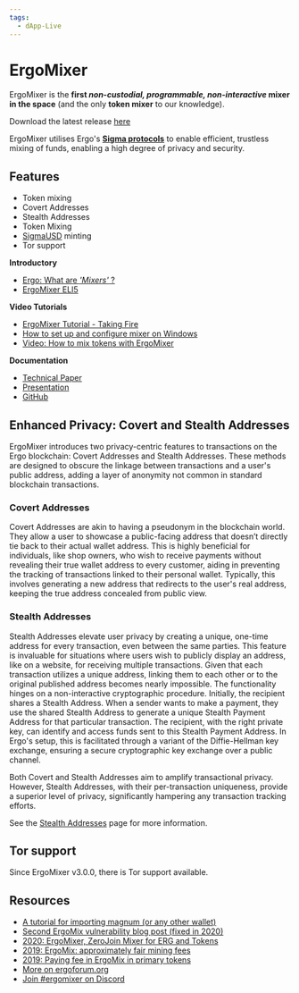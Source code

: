 ```yaml
---
tags:
  - dApp-Live
---
```


# ErgoMixer

ErgoMixer is the **first *non-custodial, programmable, non-interactive* mixer in the space** (and the only **token mixer** to our knowledge). 

Download the latest release [here](https://github.com/ergoMixer/ergoMixBack/releases)

ErgoMixer utilises Ergo's [**Sigma protocols**](sigma.md) to enable efficient, trustless mixing of funds, enabling a high degree of privacy and security.

## Features

- Token mixing
- Covert Addresses
- Stealth Addresses
- Token Mixing
- [SigmaUSD](sigmausd.md) minting
- Tor support
  

**Introductory**

- [Ergo: What are *'Mixers'* ?](https://ergoplatform.org/en/blog/2021-05-19-ergo-what-are-bitcoin-mixers/)
- [ErgoMixer ELI5](https://ergoplatform.org/en/blog/2021-05-12-ergomixer/)

**Video Tutorials**

- [ErgoMixer Tutorial - Taking Fire](https://www.youtube.com/watch?v=Cc3n8CjaGPE)
- [How to set up and configure mixer on Windows](https://www.youtube.com/watch?v=03_2HH82Plw)
- [Video: How to mix tokens with ErgoMixer](https://www.youtube.com/watch?v=T9M6j6xfx4w)

**Documentation**

- [Technical Paper](https://eprint.iacr.org/2020/560.pdf)
- [Presentation](https://ergoplatform.org/docs/CBT_2020_ZeroJoin_Combining_Zerocoin_and_CoinJoin_v3.pdf)
- [GitHub](https://github.com/ergoMixer/)
## Enhanced Privacy: Covert and Stealth Addresses

ErgoMixer introduces two privacy-centric features to transactions on the Ergo blockchain: Covert Addresses and Stealth Addresses. These methods are designed to obscure the linkage between transactions and a user's public address, adding a layer of anonymity not common in standard blockchain transactions.

### Covert Addresses

Covert Addresses are akin to having a pseudonym in the blockchain world. They allow a user to showcase a public-facing address that doesn’t directly tie back to their actual wallet address. This is highly beneficial for individuals, like shop owners, who wish to receive payments without revealing their true wallet address to every customer, aiding in preventing the tracking of transactions linked to their personal wallet. Typically, this involves generating a new address that redirects to the user's real address, keeping the true address concealed from public view.

### Stealth Addresses

Stealth Addresses elevate user privacy by creating a unique, one-time address for every transaction, even between the same parties. This feature is invaluable for situations where users wish to publicly display an address, like on a website, for receiving multiple transactions. Given that each transaction utilizes a unique address, linking them to each other or to the original published address becomes nearly impossible. The functionality hinges on a non-interactive cryptographic procedure. Initially, the recipient shares a Stealth Address. When a sender wants to make a payment, they use the shared Stealth Address to generate a unique Stealth Payment Address for that particular transaction. The recipient, with the right private key, can identify and access funds sent to this Stealth Payment Address. In Ergo's setup, this is facilitated through a variant of the Diffie-Hellman key exchange, ensuring a secure cryptographic key exchange over a public channel.

Both Covert and Stealth Addresses aim to amplify transactional privacy. However, Stealth Addresses, with their per-transaction uniqueness, provide a superior level of privacy, significantly hampering any transaction tracking efforts.

See the [Stealth Addresses](stealth-address.md) page for more information.


## Tor support

Since ErgoMixer v3.0.0, there is Tor support available.


## Resources

- [A tutorial for importing magnum (or any other wallet)](https://www.ergoforum.org/t/magnum-wallet-closing-in-20-days/468/6)
- [Second ErgoMix vulnerability blog post (fixed in 2020)](https://blog.plutomonkey.com/2020/09/another-ergomix-vulnerability/) 
- [2020: ErgoMixer, ZeroJoin Mixer for ERG and Tokens](https://www.ergoforum.org/t/ergomixer-zerojoin-mixer-for-erg-and-tokens/318)
- [2019: ErgoMix: approximately fair mining fees](https://www.ergoforum.org/t/ergomix-approximately-fair-mining-fees/110)
- [2019: Paying fee in ErgoMix in primary tokens](https://www.ergoforum.org/t/paying-fee-in-ergomix-in-primary-tokens/73)
- [More on ergoforum.org](https://www.ergoforum.org/search?q=ergomixer)
- [Join #ergomixer on Discord](https://discord.gg/jFZDGqquXE)

